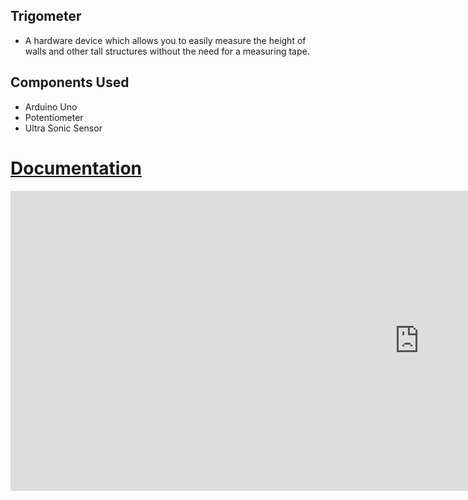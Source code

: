 ## Trigometer

- A hardware device which allows you to easily measure the height of walls and other tall structures without the need for a measuring tape.

## Components Used
- Arduino Uno
- Potentiometer
- Ultra Sonic Sensor

# [Documentation](https://github.com/adithya-s-k/Trigometer/blob/master/Documentation.md)

<iframe width="1308" height="480" src="https://www.youtube.com/embed/z69-2bA9SzQ" title="LED Blinking using ESP8266 – NodeMCU" frameborder="0" allow="accelerometer; autoplay; clipboard-write; encrypted-media; gyroscope; picture-in-picture" allowfullscreen></iframe>